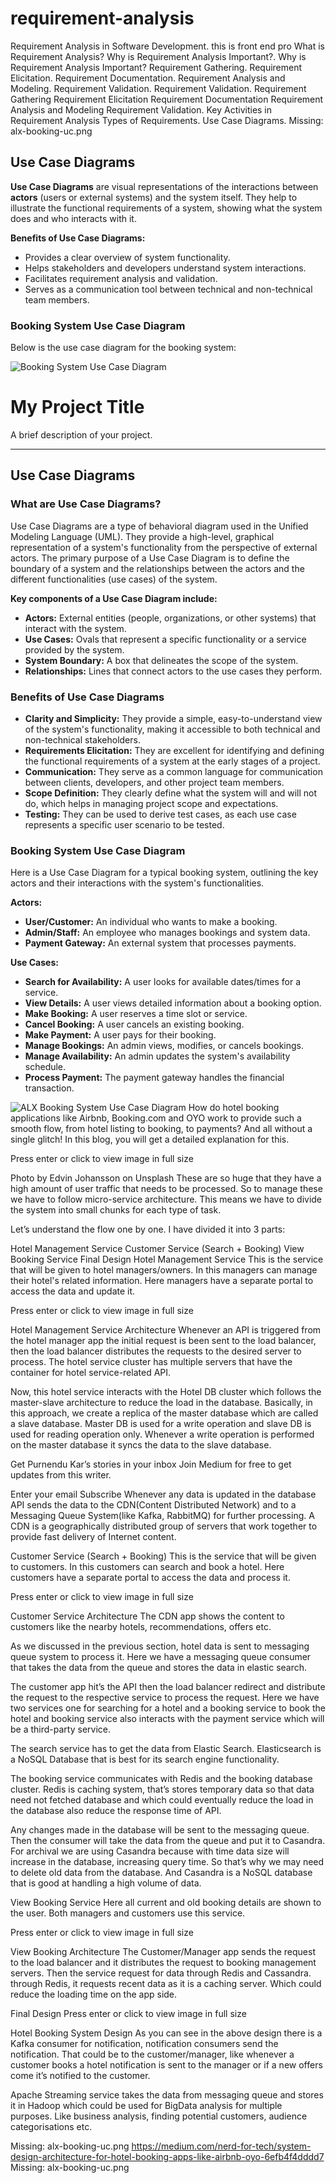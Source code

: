# requirement-analysis
Requirement Analysis in Software Development.
this is front end pro 
What is Requirement Analysis?
Why is Requirement Analysis Important?.
Why is Requirement Analysis Important?
Requirement Gathering.
Requirement Elicitation.
Requirement Documentation.
Requirement Analysis and Modeling.
Requirement Validation.
Requirement Validation.
Requirement Gathering
Requirement Elicitation
Requirement Documentation
Requirement Analysis and Modeling
Requirement Validation.
Key Activities in Requirement Analysis
Types of Requirements.
Use Case Diagrams.
Missing: alx-booking-uc.png
## Use Case Diagrams

**Use Case Diagrams** are visual representations of the interactions between **actors** (users or external systems) and the system itself. They help to illustrate the functional requirements of a system, showing what the system does and who interacts with it.  

**Benefits of Use Case Diagrams:**
- Provides a clear overview of system functionality.
- Helps stakeholders and developers understand system interactions.
- Facilitates requirement analysis and validation.
- Serves as a communication tool between technical and non-technical team members.

### Booking System Use Case Diagram

Below is the use case diagram for the booking system:


![Booking System Use Case Diagram](alx-booking-uc.png)

# My Project Title

A brief description of your project.

---

## Use Case Diagrams

### What are Use Case Diagrams?

Use Case Diagrams are a type of behavioral diagram used in the Unified Modeling Language (UML). They provide a high-level, graphical representation of a system's functionality from the perspective of external actors. The primary purpose of a Use Case Diagram is to define the boundary of a system and the relationships between the actors and the different functionalities (use cases) of the system.

**Key components of a Use Case Diagram include:**

* **Actors:** External entities (people, organizations, or other systems) that interact with the system.
* **Use Cases:** Ovals that represent a specific functionality or a service provided by the system.
* **System Boundary:** A box that delineates the scope of the system.
* **Relationships:** Lines that connect actors to the use cases they perform.

### Benefits of Use Case Diagrams

* **Clarity and Simplicity:** They provide a simple, easy-to-understand view of the system's functionality, making it accessible to both technical and non-technical stakeholders.
* **Requirements Elicitation:** They are excellent for identifying and defining the functional requirements of a system at the early stages of a project.
* **Communication:** They serve as a common language for communication between clients, developers, and other project team members.
* **Scope Definition:** They clearly define what the system will and will not do, which helps in managing project scope and expectations.
* **Testing:** They can be used to derive test cases, as each use case represents a specific user scenario to be tested.

### Booking System Use Case Diagram

Here is a Use Case Diagram for a typical booking system, outlining the key actors and their interactions with the system's functionalities.

**Actors:**

* **User/Customer:** An individual who wants to make a booking.
* **Admin/Staff:** An employee who manages bookings and system data.
* **Payment Gateway:** An external system that processes payments.

**Use Cases:**

* **Search for Availability:** A user looks for available dates/times for a service.
* **View Details:** A user views detailed information about a booking option.
* **Make Booking:** A user reserves a time slot or service.
* **Cancel Booking:** A user cancels an existing booking.
* **Make Payment:** A user pays for their booking.
* **Manage Bookings:** An admin views, modifies, or cancels bookings.
* **Manage Availability:** An admin updates the system's availability schedule.
* **Process Payment:** The payment gateway handles the financial transaction.

![ALX Booking System Use Case Diagram](alx-booking-uc.png)
How do hotel booking applications like Airbnb, Booking.com and OYO work to provide such a smooth flow, from hotel listing to booking, to payments? And all without a single glitch! In this blog, you will get a detailed explanation for this.

Press enter or click to view image in full size

Photo by Edvin Johansson on Unsplash
These are so huge that they have a high amount of user traffic that needs to be processed. So to manage these we have to follow micro-service architecture. This means we have to divide the system into small chunks for each type of task.

Let’s understand the flow one by one. I have divided it into 3 parts:

Hotel Management Service
Customer Service (Search + Booking)
View Booking Service
Final Design
Hotel Management Service
This is the service that will be given to hotel managers/owners. In this managers can manage their hotel's related information. Here managers have a separate portal to access the data and update it.

Press enter or click to view image in full size

Hotel Management Service Architecture
Whenever an API is triggered from the hotel manager app the initial request is been sent to the load balancer, then the load balancer distributes the requests to the desired server to process. The hotel service cluster has multiple servers that have the container for hotel service-related API.

Now, this hotel service interacts with the Hotel DB cluster which follows the master-slave architecture to reduce the load in the database. Basically, in this approach, we create a replica of the master database which are called a slave database. Master DB is used for a write operation and slave DB is used for reading operation only. Whenever a write operation is performed on the master database it syncs the data to the slave database.

Get Purnendu Kar’s stories in your inbox
Join Medium for free to get updates from this writer.

Enter your email
Subscribe
Whenever any data is updated in the database API sends the data to the CDN(Content Distributed Network) and to a Messaging Queue System(like Kafka, RabbitMQ) for further processing. A CDN is a geographically distributed group of servers that work together to provide fast delivery of Internet content.

Customer Service (Search + Booking)
This is the service that will be given to customers. In this customers can search and book a hotel. Here customers have a separate portal to access the data and process it.

Press enter or click to view image in full size

Customer Service Architecture
The CDN app shows the content to customers like the nearby hotels, recommendations, offers etc.

As we discussed in the previous section, hotel data is sent to messaging queue system to process it. Here we have a messaging queue consumer that takes the data from the queue and stores the data in elastic search.

The customer app hit’s the API then the load balancer redirect and distribute the request to the respective service to process the request. Here we have two services one for searching for a hotel and a booking service to book the hotel and booking service also interacts with the payment service which will be a third-party service.

The search service has to get the data from Elastic Search. Elasticsearch is a NoSQL Database that is best for its search engine functionality.

The booking service communicates with Redis and the booking database cluster. Redis is caching system, that’s stores temporary data so that data need not fetched database and which could eventually reduce the load in the database also reduce the response time of API.

Any changes made in the database will be sent to the messaging queue. Then the consumer will take the data from the queue and put it to Casandra. For archival we are using Casandra because with time data size will increase in the database, increasing query time. So that’s why we may need to delete old data from the database. And Casandra is a NoSQL database that is good at handling a high volume of data.

View Booking Service
Here all current and old booking details are shown to the user. Both managers and customers use this service.

Press enter or click to view image in full size

View Booking Architecture
The Customer/Manager app sends the request to the load balancer and it distributes the request to booking management servers. Then the service request for data through Redis and Cassandra. through Redis, it requests recent data as it is a caching server. Which could reduce the loading time on the app side.

Final Design
Press enter or click to view image in full size

Hotel Booking System Design
As you can see in the above design there is a Kafka consumer for notification, notification consumers send the notification. That could be to the customer/manager, like whenever a customer books a hotel notification is sent to the manager or if a new offers come it’s notified to the customer.

Apache Streaming service takes the data from messaging queue and stores it in Hadoop which could be used for BigData analysis for multiple purposes. Like business analysis, finding potential customers, audience categorisations etc.

Missing: alx-booking-uc.png https://medium.com/nerd-for-tech/system-design-architecture-for-hotel-booking-apps-like-airbnb-oyo-6efb4f4dddd7
Missing: alx-booking-uc.png

